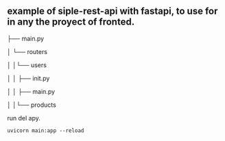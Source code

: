 example of siple-rest-api with fastapi, to use for in any the proyect of fronted.
---------------------------------------------------------------------------------

├── main.py

│ └── routers

│ │└── users

│ │ ├── init.py

│ │ ├── main.py

│ │└── products


run del apy.

    uvicorn main:app --reload   
    




